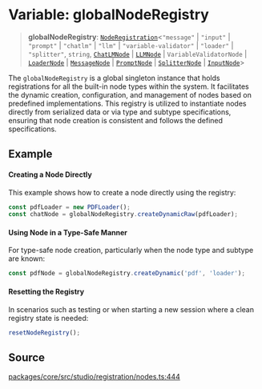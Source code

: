 # Variable: globalNodeRegistry

> **globalNodeRegistry**: [`NodeRegistration`](../classes/NodeRegistration.md)\<`"message"` \| `"input"` \| `"prompt"` \| `"chatlm"` \| `"llm"` \| `"variable-validator"` \| `"loader"` \| `"splitter"`, `string`, [`ChatLMNode`](../../../nodes/inference/chat/chatlm.node/type-aliases/ChatLMNode.md) \| [`LLMNode`](../../../nodes/inference/chat/llm.node/type-aliases/LLMNode.md) \| `VariableValidatorNode` \| [`LoaderNode`](../../../nodes/input/loader.node/type-aliases/LoaderNode.md) \| [`MessageNode`](../../../nodes/input/message.node/type-aliases/MessageNode.md) \| [`PromptNode`](../../../nodes/input/prompt.node/type-aliases/PromptNode.md) \| [`SplitterNode`](../../../nodes/input/splitter.node/type-aliases/SplitterNode.md) \| [`InputNode`](../../../nodes/utility/input.node/type-aliases/InputNode.md)\>

The `globalNodeRegistry` is a global singleton instance that holds registrations
for all the built-in node types within the system. It facilitates the dynamic creation,
configuration, and management of nodes based on predefined implementations. This registry
is utilized to instantiate nodes directly from serialized data or via type and subtype specifications,
ensuring that node creation is consistent and follows the defined specifications.

## Example

#### Creating a Node Directly
This example shows how to create a node directly using the registry:
```typescript
const pdfLoader = new PDFLoader();
const chatNode = globalNodeRegistry.createDynamicRaw(pdfLoader);
```

#### Using Node in a Type-Safe Manner
For type-safe node creation, particularly when the node type and subtype are known:
```typescript
const pdfNode = globalNodeRegistry.createDynamic('pdf', 'loader');
```

#### Resetting the Registry
In scenarios such as testing or when starting a new session where a clean registry state is needed:
```typescript
resetNodeRegistry();
```

## Source

[packages/core/src/studio/registration/nodes.ts:444](https://github.com/VictorS67/encre/blob/42c3bddca4be2d23ad959c1c99381eefbf43789c/packages/core/src/studio/registration/nodes.ts#L444)
